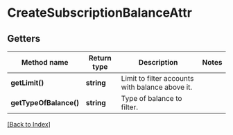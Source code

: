 # CreateSubscriptionBalanceAttr

## Getters

Method name | Return type | Description | Notes
------------ | ------------- | ------------- | -------------
**getLimit()** | **string** | Limit to filter accounts with balance above it. |
**getTypeOfBalance()** | **string** | Type of balance to filter. |

[[Back to Index]](../index.md)
